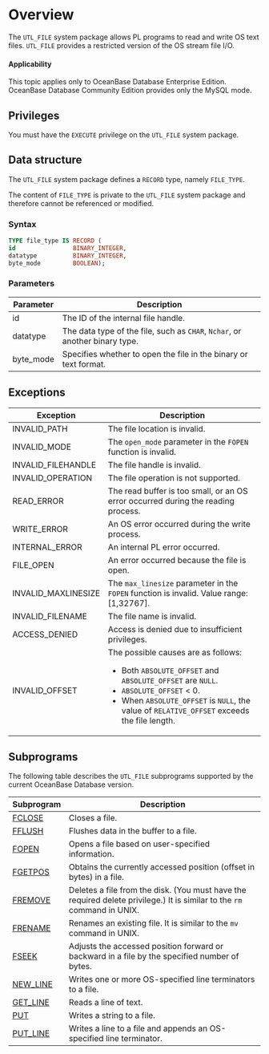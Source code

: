 # Overview

The `UTL_FILE` system package allows PL programs to read and write OS text files. `UTL_FILE` provides a restricted version of the OS stream file I/O.


  <main id="notice" >
    <h4>Applicability</h4>
    <p>This topic applies only to OceanBase Database Enterprise Edition. OceanBase Database Community Edition provides only the MySQL mode. </p>
  </main>

## Privileges

You must have the `EXECUTE` privilege on the `UTL_FILE` system package.


## Data structure

The `UTL_FILE` system package defines a `RECORD` type, namely `FILE_TYPE`.

The content of `FILE_TYPE` is private to the `UTL_FILE` system package and therefore cannot be referenced or modified.

### Syntax

```sql
TYPE file_type IS RECORD (
id                BINARY_INTEGER,
datatype          BINARY_INTEGER,
byte_mode         BOOLEAN);
```



### Parameters



| Parameter | Description |
|-----------|-----------------------------------|
| id | The ID of the internal file handle.  |
| datatype | The data type of the file, such as `CHAR`, `Nchar`, or another binary type.  |
| byte_mode | Specifies whether to open the file in the binary or text format.  |



Exceptions
----------------------------------



| Exception | Description |
|---------------------|---------------------------------|
| INVALID_PATH | The file location is invalid.  |
| INVALID_MODE | The `open_mode` parameter in the `FOPEN` function is invalid.  |
| INVALID_FILEHANDLE | The file handle is invalid.  |
| INVALID_OPERATION | The file operation is not supported.  |
| READ_ERROR | The read buffer is too small, or an OS error occurred during the reading process.  |
| WRITE_ERROR | An OS error occurred during the write process.  |
| INTERNAL_ERROR | An internal PL error occurred.  |
| FILE_OPEN | An error occurred because the file is open.  |
| INVALID_MAXLINESIZE | The `max_linesize` parameter in the `FOPEN` function is invalid. Value range: [1,32767].  |
| INVALID_FILENAME | The file name is invalid.  |
| ACCESS_DENIED | Access is denied due to insufficient privileges.  |
| INVALID_OFFSET | The possible causes are as follows:<ul><li> Both `ABSOLUTE_OFFSET` and `ABSOLUTE_OFFSET` are `NULL`.    </li><li> `ABSOLUTE_OFFSET` \< 0.    </li><li> When `ABSOLUTE_OFFSET` is `NULL`, the value of `RELATIVE_OFFSET` exceeds the file length. </li></ul> |



## Subprograms

The following table describes the `UTL_FILE` subprograms supported by the current OceanBase Database version.


| Subprogram | Description |
|---------------------------------------------------------|-----------------------------------|
| [FCLOSE](../26100.utl-file-oracle/200.fclose-oracle.md) | Closes a file.  |
| [FFLUSH](../26100.utl-file-oracle/300.fflush-oracle.md) | Flushes data in the buffer to a file.  |
| [FOPEN](../26100.utl-file-oracle/400.fopen-oracle.md) | Opens a file based on user-specified information.  |
| [FGETPOS](../26100.utl-file-oracle/500.fgetpos-oracle.md) | Obtains the currently accessed position (offset in bytes) in a file.  |
| [FREMOVE](../26100.utl-file-oracle/600.fremove-oracle.md) | Deletes a file from the disk. (You must have the required delete privilege.) It is similar to the `rm` command in UNIX.  |
| [FRENAME](../26100.utl-file-oracle/700.frename-oracle.md) | Renames an existing file. It is similar to the `mv` command in UNIX.  |
| [FSEEK](../26100.utl-file-oracle/800.fseek-oracle.md) | Adjusts the accessed position forward or backward in a file by the specified number of bytes.  |
| [NEW_LINE](../26100.utl-file-oracle/900.new-line-utl-oracle.md) | Writes one or more OS-specified line terminators to a file.  |
| [GET_LINE](../26100.utl-file-oracle/1000.get-line-utl-oracle.md) | Reads a line of text.  |
| [PUT](../26100.utl-file-oracle/1100.put-utl-oracle.md) | Writes a string to a file.  |
| [PUT_LINE](../26100.utl-file-oracle/1200.put-line-utl-oracle.md) | Writes a line to a file and appends an OS-specified line terminator.  |


